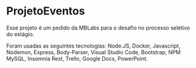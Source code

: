 # ProjetoEventos


Esse projeto é um pedido da MBLabs para o desafio no processo seletivo do estágio.

Foram usadas as seguintes tecnologias:
Node.JS, Docker, Javascript, Nodemon, Express, Body-Parser, Visual Studio Code, Bootstrap, NPM
MySQL, Insomnia Rest, Trello, Google Docs, PowerPoint. 
